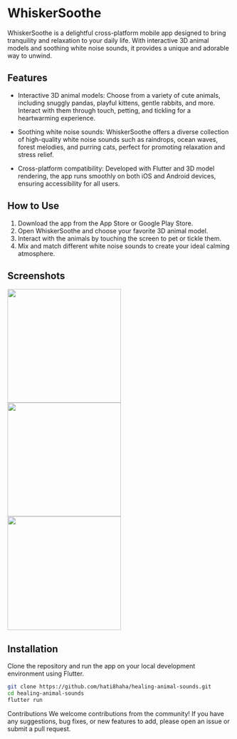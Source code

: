 # WhiskerSoothe


WhiskerSoothe is a delightful cross-platform mobile app designed to bring tranquility and relaxation to your daily life. With interactive 3D animal models and soothing white noise sounds, it provides a unique and adorable way to unwind.

## Features

- Interactive 3D animal models: Choose from a variety of cute animals, including snuggly pandas, playful kittens, gentle rabbits, and more. Interact with them through touch, petting, and tickling for a heartwarming experience.

- Soothing white noise sounds: WhiskerSoothe offers a diverse collection of high-quality white noise sounds such as raindrops, ocean waves, forest melodies, and purring cats, perfect for promoting relaxation and stress relief.

- Cross-platform compatibility: Developed with Flutter and 3D model rendering, the app runs smoothly on both iOS and Android devices, ensuring accessibility for all users.

## How to Use

1. Download the app from the App Store or Google Play Store.
2. Open WhiskerSoothe and choose your favorite 3D animal model.
3. Interact with the animals by touching the screen to pet or tickle them.
4. Mix and match different white noise sounds to create your ideal calming atmosphere.

## Screenshots
<img src='https://github.com/hati8haha/healing-animal-sounds/assets/81945009/db892cbc-51c9-43d0-8332-b3ab47dd39ad' width='255'>
<img src='https://github.com/hati8haha/healing-animal-sounds/assets/81945009/2a247a91-4608-4269-8840-276834f95f14' width='255'>
<img src='https://github.com/hati8haha/healing-animal-sounds/assets/81945009/ead70b9c-a034-4ee7-92cf-ca4c900d35d0' width='255'>


## Installation

Clone the repository and run the app on your local development environment using Flutter.

```bash
git clone https://github.com/hati8haha/healing-animal-sounds.git
cd healing-animal-sounds
flutter run
```

Contributions
We welcome contributions from the community! If you have any suggestions, bug fixes, or new features to add, please open an issue or submit a pull request.
